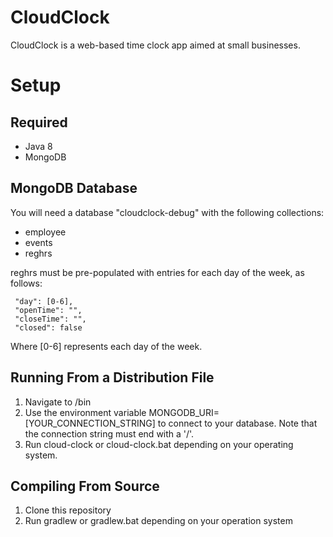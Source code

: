 # CloudClock

CloudClock is a web-based time clock app aimed at small businesses.

# Setup

## Required

- Java 8
- MongoDB

## MongoDB Database

You will need a database "cloudclock-debug" with the following collections:
- employee
- events
- reghrs

reghrs must be pre-populated with entries for each day of the week, as follows:

     "day": [0-6],
     "openTime": "",
     "closeTime": "",
     "closed": false

Where [0-6] represents each day of the week.

## Running From a Distribution File

1. Navigate to /bin
2. Use the environment variable MONGODB_URI=[YOUR_CONNECTION_STRING] to connect to your database. Note that the connection string must end with a '/'.
3. Run cloud-clock or cloud-clock.bat depending on your operating system.

## Compiling From Source
1. Clone this repository
2. Run gradlew or gradlew.bat depending on your operation system
